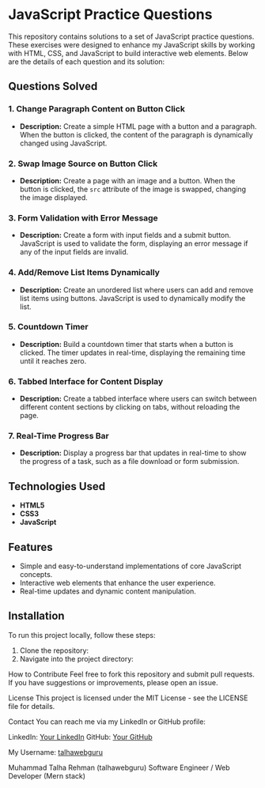 # JavaScript Practice Questions

This repository contains solutions to a set of JavaScript practice questions. These exercises were designed to enhance my JavaScript skills by working with HTML, CSS, and JavaScript to build interactive web elements. Below are the details of each question and its solution:

## Questions Solved

### 1. **Change Paragraph Content on Button Click**
   - **Description:** Create a simple HTML page with a button and a paragraph. When the button is clicked, the content of the paragraph is dynamically changed using JavaScript.

### 2. **Swap Image Source on Button Click**
   - **Description:** Create a page with an image and a button. When the button is clicked, the `src` attribute of the image is swapped, changing the image displayed.

### 3. **Form Validation with Error Message**
   - **Description:** Create a form with input fields and a submit button. JavaScript is used to validate the form, displaying an error message if any of the input fields are invalid.

### 4. **Add/Remove List Items Dynamically**
   - **Description:** Create an unordered list where users can add and remove list items using buttons. JavaScript is used to dynamically modify the list.

### 5. **Countdown Timer**
   - **Description:** Build a countdown timer that starts when a button is clicked. The timer updates in real-time, displaying the remaining time until it reaches zero.

### 6. **Tabbed Interface for Content Display**
   - **Description:** Create a tabbed interface where users can switch between different content sections by clicking on tabs, without reloading the page.

### 7. **Real-Time Progress Bar**
   - **Description:** Display a progress bar that updates in real-time to show the progress of a task, such as a file download or form submission.

## Technologies Used
- **HTML5**
- **CSS3**
- **JavaScript**

## Features
- Simple and easy-to-understand implementations of core JavaScript concepts.
- Interactive web elements that enhance the user experience.
- Real-time updates and dynamic content manipulation.

## Installation
To run this project locally, follow these steps:

1. Clone the repository:
2. Navigate into the project directory:

How to Contribute
Feel free to fork this repository and submit pull requests. If you have suggestions or improvements, please open an issue.

License
This project is licensed under the MIT License - see the LICENSE file for details.

Contact
You can reach me via my LinkedIn or GitHub profile:

LinkedIn: [Your LinkedIn](https://www.linkedin.com/in/talhawebguru/)
GitHub: [Your GitHub](https://github.com/talhawebguru)

My Username: [talhawebguru](https://talhawebguru.tech) 


Muhammad Talha Rehman (talhawebguru) Software Engineer / Web Developer (Mern stack)